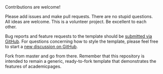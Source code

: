 Contributions are welcome! 

Please add issues and make pull requests. There are no stupid questions. All ideas are welcome. This is a volunteer project. Be excellent to each other.

Bug reports and feature requests to the template  should be [submitted via GitHub](https://github.com/rafsunsheikh/rafsunsheikh.github.io/issues/new/choose). For questions concerning how to style the template, please feel free to start a [new discussion on GitHub](https://github.com/rafsunsheikh/rafsunsheikh.github.io/discussions).

Fork from master and go from there. Remember that this repository is intended to remain a generic, ready-to-fork template that demonstrates the features of academicpages.

